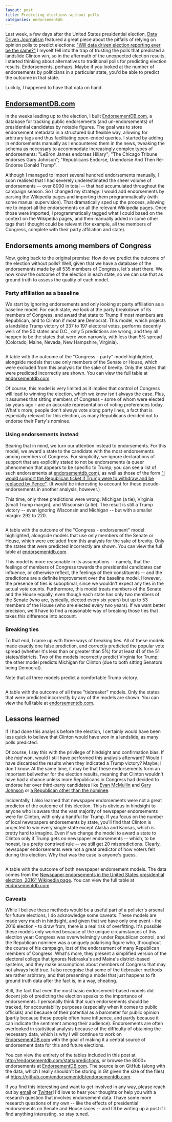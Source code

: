 ```yaml
---
layout: post
title: Predicting elections without polls
categories: endorsementdb
---
```


Last week, a few days after the United States presidential election,
[Data Driven Journalism] featured a great piece about the pitfalls of relying
on opinion polls to predict elections: ["Will data driven election reporting
ever be the same?"][ddj] I myself fell into the trap of trusting the polls that
predicted a landslide Clinton win, so in the aftermath of the unexpected
election results, I started thinking about alternatives to traditional polls
for predicting election results. Endorsements, perhaps. Maybe if you looked at
the number of endorsements by politicians in a particular state, you'd be able
to predict the outcome in that state.

Luckily, I happened to have that data on hand.

## [EndorsementDB.com]

In the weeks leading up to the election, I built [EndorsementDB.com], a
database for tracking public endorsements (and un-endorsements) of presidential
candidates by notable figures. The goal was to store endorsement metadata in a
structured but flexible way, allowing for arbitrary tags and thus
facilitating open-ended queries. I started by adding in endorsements
manually as I encountered them in the news, tweaking the schema as necessary to
accommodate increasingly complex types of endorsements: "LeBron James endorses
Hillary"; "The Chicago Tribune endorses Gary Johnson"; "Republicans Endorse,
Unendorse And Then Re-Endorse Donald Trump".

Although I managed to import several hundred endorsements manually, I soon
realised that I had severely underestimated the sheer volume of endorsements
-- over 8000 in total -- that had accumulated throughout the campaign season.
So I changed my strategy: I would add endorsements by parsing the Wikipedia
pages and importing them programmatically (with some manual supervision). That
dramatically sped up the process, allowing me to import all the endorsements on
all the relevant Wikipedia pages. Once those were imported, I programmatically
tagged what I could based on the context on the Wikipedia pages, and then
manually added in some other tags that I thought could be relevant (for
example, all the members of Congress, complete with their party affiliation and
state).

## Endorsements among members of Congress

Now, going back to the original premise: How do we predict the outcome of the
election without polls? Well, given that we have a database of the endorsements
made by all 535 members of Congress, let's start there. We now know the outcome
of the election in each state, so we can use that as ground truth to assess the
quality of each model.

### Party affiliation as a baseline

We start by ignoring endorsements and only looking at party affiliation as a
baseline model. For each state, we look at the party breakdown of its members
of Congress, and award that state to Trump if most members are Republican, and
to Clinton if most are Democrat. This model, which projects a landslide Trump
victory of 337 to 197 electoral votes, performs decently well: of the 50 states
and D.C., only 5 predictions are wrong, and they all happen to be the states
that were won narrowly, with less than 5% spread (Colorado, Maine, Nevada, New
Hampshire, Virginia).

<img src="/img/posts/predicting-elections/congress-party-model.png" alt="" />
<p class="caption">
    A table with the outcome of the "Congress - party" model highlighted,
    alongside models that use only members of the Senate or House, which were
    excluded from this analysis for the sake of brevity. Only the states that
    were predicted incorrectly are shown. You can view the full table at <a
    href="http://endorsementdb.com/stats/predictions#category-1">
    endorsementdb.com</a>.
</p>


Of course, this model is very limited as it implies that control of Congress
will lead to winning the election, which we know isn't always the case. Plus,
it assumes that sitting members of Congress - some of whom were elected six
years ago - are an accurate representation of voting preferences today. What's
more, people don't always vote along party lines, a fact that is especially
relevant for this election, as many Republicans decided not to endorse their
Party's nominee.

### Using endorsements instead

Bearing that in mind, we turn our attention instead to endorsements. For this
model, we award a state to the candidate with the most endorsements among
members of Congress. For simplicity, we ignore declarations of support that are
explicitly stated to not be endorsements (a queer phenomenon that appears to be
specific to Trump; you can see a list of such endorsements at
[endorsementdb.com][trump-support]), as well as those of
the form ["I would support the Republican ticket if Trump were to withdraw and
be replaced by Pence"][pence]. (It would be interesting to account for these
pseudo-endorsements in another analysis, however.)

This time, only three predictions were wrong: Michigan (a tie), Virginia (small
Trump margin), and Wisconsin (a tie). The result is still a Trump victory --
even ignoring Wisconsin and Michigan -- but with a smaller margin: 292 to 220.

<img src="/img/posts/predicting-elections/congress-endorsement-model.png" alt="" />
<p class="caption">
    A table with the outcome of the "Congress - endorsement" model highlighted,
    alongside models that use only members of the Senate or House, which were
    excluded from this analysis for the sake of brevity. Only the states that
    were predicted incorrectly are shown. You can view the full table at <a
    href="http://endorsementdb.com/stats/predictions#category-2">
    endorsementdb.com</a>.
</p>

This model is more reasonable in its assumptions -- namely, that the feelings
of members of Congress towards the presidential candidates can influence, or
otherwise reflect, the feelings of their constituents -- and the predictions
are a definite improvement over the baseline model. However, the presence of
ties is suboptimal, since we wouldn't expect any ties in the actual vote
counts. Furthermore, this model treats members of the Senate and the House
equally, even though each state has only two members of the Senate (who are,
typically, elected every six years) but up to 53 members of the House (who are
elected every two years). If we want better precision, we'll have to find a
reasonable way of breaking those ties that takes this difference into account.

### Breaking ties

To that end, I came up with three ways of breaking ties. All of these models
made exactly one false prediction, and correctly predicted the popular vote spread
(whether it's less than or greater than 5%) for at least 41 of the 51
states/districts. Two of the models incorrectly predict Virginia for Trump; the
other model predicts Michigan for Clinton (due to both sitting Senators being
Democrat).

Note that all three models predict a comfortable Trump victory.

<img src="/img/posts/predicting-elections/tiebreaker-models.png" alt="" />
<p class="caption">
    A table with the outcome of all three "tiebreaker" models. Only the states that
    were predicted incorrectly by any of the models are shown. You can view the
    full table at <a
    href="http://endorsementdb.com/stats/predictions#category-3">
    endorsementdb.com</a>.
</p>

## Lessons learned

If I had done this analysis before the election, I certainly would have been
less quick to believe that Clinton would have won in a landslide, as many polls predicted.

Of course, I say this with the privilege of hindsight and confirmation bias. If
she _had_ won, would I still have performed this analysis afterward? Would I have
discarded the results when they indicated a Trump victory? Maybe; I don't know. At
the same time, it may be that these endorsements form an important bellwether
for the election results, meaning that Clinton wouldn't have had a chance
unless more Republicans in Congress had decided to endorse her over third-party
candidates like [Evan McMullin] and [Gary Johnson] or [a Republican other than
the nominee][another-republican].

Incidentally, I also learned that newspaper endorsements were not a great
predictor of the outcome of this election. This is obvious in hindsight to
anyone who is aware that the vast majority of newspaper endorsements were for
Clinton, with only a handful for Trump. If you focus on the number of local
newspapers endorsements by state, you'll find that Clinton is projected to win
every single state except Alaska and Kansas, which is pretty hard to imagine.
Even if we change the model to award a state to Clinton only if Trump gets _no_
newspaper endorsements -- which, to be honest, is a pretty contrived rule -- we
still get 20 mispredictions. Clearly, newspaper endorsements were not a great
predictor of how voters felt during this election. Why that was the case is
anyone's guess.

<img src="/img/posts/predicting-elections/newspaper-models.png" alt="" />
<p class="caption">
    A table with the outcome of both newspaper endorsement models. The data
    comes from the <a href="https://en.wikipedia.org/wiki/Newspaper_endorsements_in_the_United_States_presidential_election,_2016">Newspaper endorsements in the United States presidential election, 2016" Wikipedia page</a>.
    You can view the full table at <a
    href="http://endorsementdb.com/stats/predictions#category-3">
    endorsementdb.com</a>.
</p>

### Caveats

While I believe these methods would be a useful part of a pollster's arsenal
for future elections, I do acknowledge some caveats. These models are made very
much in hindsight, and given that we have only one event - the 2016 election -
to draw from, there is a real risk of overfitting. It's possible these models
only worked because of the unique circumstances of this election year: Congress
was overwhelmingly under Republican control, and the Republican nominee was a
uniquely polarising figure who, throughout the course of his campaign, lost of
the endorsement of many Republican members of Congress. What's more, they
present a simplified version of the electoral college that ignores Nebraska's
and Maine's district-based systems, and they make assumptions about members of
Congress that may not always hold true. I also recognise that some of the
tiebreaker methods are rather arbitrary, and that presenting a model that just
happens to fit ground truth data after the fact is, in a way, cheating. 

Still, the fact that even the most basic endorsement-based models did decent
job of predicting the election speaks to the importance of endorsements.  I
personally think that such endorsements should be tracked, for accountability
purposes (especially when it comes to public officials) and because of their
potential as a barometer for public opinion (partly because these people often
have influence, and partly because it can indicate the sentiment among their
audience).  Endorsements are often overlooked in statistical analysis because
of the difficulty of obtaining the necessary data, which is why I will continue
to work on [EndorsementDB.com] with the goal of making it a central source of
endorsement data for this and future elections.

You can view the entirety of the tables included in this post at
<http://endorsementdb.com/stats/predictions>, or browse the 8000+ endorsements
at [EndorsementDB.com]. The source is on GitHub (along with the data, which I
really shouldn't be storing in Git given the size of the files) at
<https://github.com/endorsementdb/endorsementdb.com>.

If you find this interesting and want to get involved in any way, please
reach out by [email](mailto:admin@endorsementdb.com) or [Twitter]! I'd love to
hear your thoughts or help you with a research question that involves
endorsement data. I have some more research questions of my own -- like the
effects of presidential endorsements on Senate and House races -- and I'll be
writing up a post if I find anything interesting, so stay tuned.

[ddj]: http://datadrivenjournalism.net/news_and_analysis/will_data_driven_election_reporting_ever_be_the_same
[EndorsementDB.com]: http://endorsementdb.com
[trump-support]: https://endorsementdb.com/#candidate=trump-support
[pence]: https://endorsementdb.com/#candidate=pence
[Evan McMullin]: http://endorsementdb.com/#form=eyJzb3J0Ijp7ImJ5IjoiZm9sbG93ZXJzIiwidmFsdWUiOiJtb3N0In0sImZpbHRlciI6eyJ0YWdzIjpbMTMsMTJdLCJtb2RlIjoicGVyc29uYWwiLCJjYW5kaWRhdGUiOiJtY211bGxpbiJ9fQ
[Gary Johnson]: http://endorsementdb.com/#form=eyJzb3J0Ijp7ImJ5IjoiZm9sbG93ZXJzIiwidmFsdWUiOiJtb3N0In0sImZpbHRlciI6eyJ0YWdzIjpbMTMsMTddLCJtb2RlIjoicGVyc29uYWwiLCJjYW5kaWRhdGUiOiJqb2huc29uIn19
[another-republican]: https://endorsementdb.com/#candidate=another-republican
[Twitter]: https://twitter.com/endorsementdb
[Data Driven Journalism]: http://datadrivenjournalism.net
